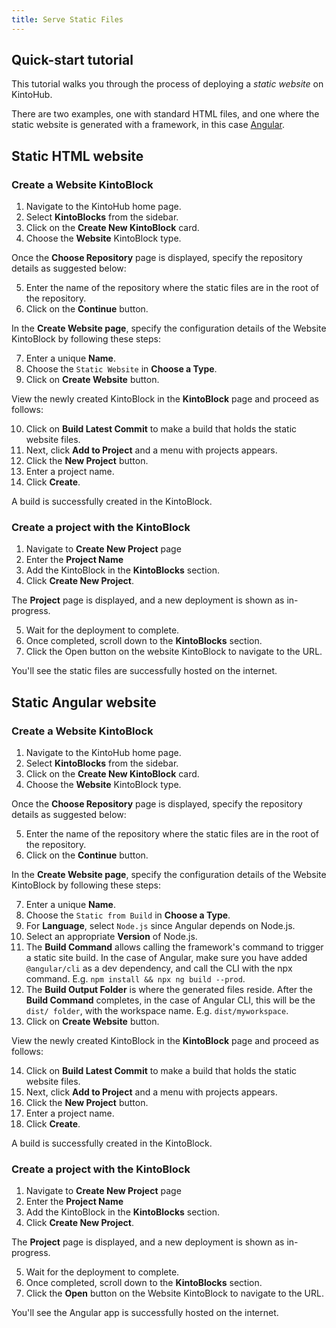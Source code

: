 ```yaml
---
title: Serve Static Files
---
```


## Quick-start tutorial

This tutorial walks you through the process of deploying a _static website_ on KintoHub.

There are two examples, one with standard HTML files, and one where the static website is generated with a framework, in this case [Angular](https://angular.io).

## Static HTML website

### Create a Website KintoBlock

1. Navigate to the KintoHub home page.
2. Select **KintoBlocks** from the sidebar.
3. Click on the **Create New KintoBlock** card.
4. Choose the **Website** KintoBlock type.


Once the **Choose Repository** page is displayed, specify the repository details as suggested below:


5. Enter the name of the repository where the static files are in the root of the repository.
6. Click on the **Continue** button.


In the **Create Website page**, specify the configuration details of the Website KintoBlock by following these steps:


7. Enter a unique **Name**.
8. Choose the `Static Website` in **Choose a Type**.
9. Click on **Create Website** button.


View the newly created KintoBlock in the **KintoBlock** page and proceed as follows:


10. Click on **Build Latest Commit** to make a build that holds the static website files.
11. Next, click **Add to Project** and a menu with projects appears.
12. Click the **New Project** button.
13. Enter a project name.
14. Click **Create**.


A build is successfully created in the KintoBlock.


### Create a project with the KintoBlock

1. Navigate to **Create New Project** page
2. Enter the **Project Name**
3. Add the KintoBlock in the **KintoBlocks** section.
4. Click **Create New Project**.


The **Project** page is displayed, and a new deployment is shown as in-progress.


5. Wait for the deployment to complete.
6. Once completed, scroll down to the **KintoBlocks** section.
7. Click the Open button on the website KintoBlock to navigate to the URL.


You'll see the static files are successfully hosted on the internet.


## Static Angular website

### Create a Website KintoBlock

1. Navigate to the KintoHub home page.
2. Select **KintoBlocks** from the sidebar.
3. Click on the **Create New KintoBlock** card.
4. Choose the **Website** KintoBlock type.


Once the **Choose Repository** page is displayed, specify the repository details as suggested below:


5. Enter the name of the repository where the static files are in the root of the repository.
6. Click on the **Continue** button.
 

In the **Create Website page**, specify the configuration details of the Website KintoBlock by following these steps:


7. Enter a unique **Name**.
8. Choose the `Static from Build` in **Choose a Type**.
9. For **Language**, select `Node.js` since Angular depends on Node.js.
10. Select an appropriate **Version** of Node.js.
11. The **Build Command** allows calling the framework's command to trigger a static site build. In the case of Angular, make sure you have added `@angular/cli` as a dev dependency, and call the CLI with the npx command. E.g. `npm install && npx ng build --prod`.
12. The **Build Output Folder** is where the generated files reside. After the **Build Command** completes, in the case of Angular CLI, this will be the `dist/ folder`, with the workspace name. E.g. `dist/myworkspace`.
13. Click on **Create Website** button.


View the newly created KintoBlock in the **KintoBlock** page and proceed as follows:


14. Click on **Build Latest Commit** to make a build that holds the static website files.
15. Next, click **Add to Project** and a menu with projects appears.
16. Click the **New Project** button.
17. Enter a project name.
18. Click **Create**.


A build is successfully created in the KintoBlock.


### Create a project with the KintoBlock

1. Navigate to **Create New Project** page
2. Enter the **Project Name**
3. Add the KintoBlock in the **KintoBlocks** section.
4. Click **Create New Project**.


The **Project** page is displayed, and a new deployment is shown as in-progress.


5. Wait for the deployment to complete.
6. Once completed, scroll down to the **KintoBlocks** section.
7. Click the **Open** button on the Website KintoBlock to navigate to the URL.


You'll see the Angular app is successfully hosted on the internet.
